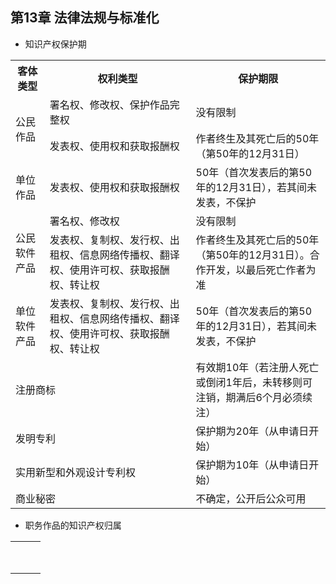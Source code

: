 ## 第13章 法律法规与标准化
- 知识产权保护期
<table>
	<tr>
		<th>客体类型</th>
		<th>权利类型</th>
		<th>保护期限</th>
	</tr>
	<tr>
		<td rowspan="2">公民作品</td>
		<td>署名权、修改权、保护作品完整权</td>
		<td>没有限制</td>
	</tr>
	<tr>
		<td>发表权、使用权和获取报酬权</td>
		<td>作者终生及其死亡后的50年（第50年的12月31日）</td>
	</tr>
	<tr>
		<td>单位作品</td>
		<td>发表权、使用权和获取报酬权</td>
		<td>50年（首次发表后的第50年的12月31日），若其间未发表，不保护</td>
	</tr>
	<tr>
		<td rowspan="2">公民软件产品</td>
		<td>署名权、修改权</td>
		<td>没有限制</td>
	</tr>
	<tr>
		<td>发表权、复制权、发行权、出租权、信息网络传播权、翻译权、使用许可权、获取报酬权、转让权</td>
		<td>作者终生及其死亡后的50年（第50年的12月31日）。合作开发，以最后死亡作者为准</td>
	</tr>
	<tr>
		<td>单位软件产品</td>
		<td>发表权、复制权、发行权、出租权、信息网络传播权、翻译权、使用许可权、获取报酬权、转让权</td>
		<td>50年（首次发表后的第50年的12月31日），若其间未发表，不保护</td>
	</tr>
	<tr>
		<td colspan="2">注册商标</td>
		<td>有效期10年（若注册人死亡或倒闭1年后，未转移则可注销，期满后6个月必须续注）</td>
	</tr>
	<tr>
		<td colspan="2">发明专利</td>
		<td>保护期为20年（从申请日开始）</td>
	</tr>
	<tr>
		<td colspan="2">实用新型和外观设计专利权</td>
		<td>保护期为10年（从申请日开始）</td>
	</tr>
	<tr>
		<td colspan="2">商业秘密</td>
		<td>不确定，公开后公众可用</td>
	</tr>
</table>

- 职务作品的知识产权归属
<table>
	<tr>
		<th></th>
		<th></th>
		<th></th>
	</tr>
	<tr>
		<td></td>
		<td></td>
		<td></td>
	</tr>
	<tr>
		<td></td>
		<td></td>
		<td></td>
	</tr>
	<tr>
		<td></td>
		<td></td>
		<td></td>
	</tr>
	<tr>
		<td></td>
		<td></td>
		<td></td>
	</tr>
	<tr>
		<td></td>
		<td></td>
		<td></td>
	</tr>
	<tr>
		<td></td>
		<td></td>
		<td></td>
	</tr>
	<tr>
		<td></td>
		<td></td>
		<td></td>
	</tr>
</table>
